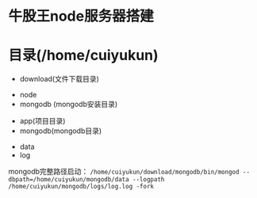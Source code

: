 # 牛股王node服务器搭建

# 目录(/home/cuiyukun)

 * download(文件下载目录)
  - node
  - mongodb (mongodb安装目录)

 * app(项目目录)
 * mongodb(mongodb目录)
  - data
  - log

mongodb完整路径启动： ``` /home/cuiyukun/download/mongodb/bin/mongod --dbpath=/home/cuiyukun/mongodb/data --logpath /home/cuiyukun/mongodb/logs/log.log -fork ```
